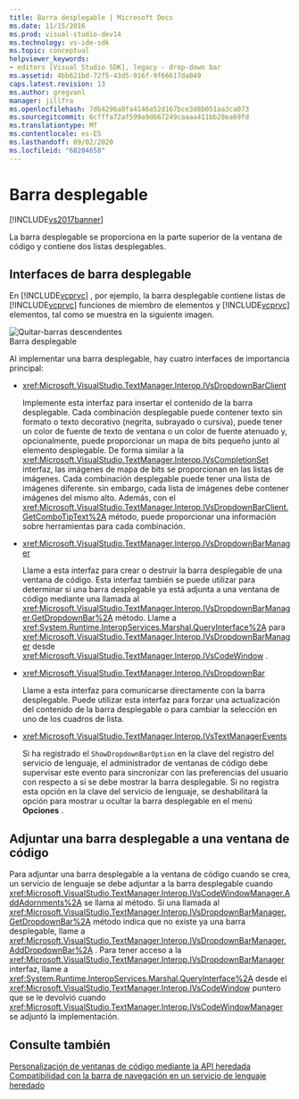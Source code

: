 ```yaml
---
title: Barra desplegable | Microsoft Docs
ms.date: 11/15/2016
ms.prod: visual-studio-dev14
ms.technology: vs-ide-sdk
ms.topic: conceptual
helpviewer_keywords:
- editors [Visual Studio SDK], legacy - drop-down bar
ms.assetid: 4bb621bd-72f5-43d5-916f-9f66617da049
caps.latest.revision: 13
ms.author: gregvanl
manager: jillfra
ms.openlocfilehash: 7db4296a8fa4146a52d167bce3d8b051aa3ca073
ms.sourcegitcommit: 6cfffa72af599a9d667249caaaa411bb28ea69fd
ms.translationtype: MT
ms.contentlocale: es-ES
ms.lasthandoff: 09/02/2020
ms.locfileid: "68204658"
---
```

# <a name="drop-down-bar"></a>Barra desplegable
[!INCLUDE[vs2017banner](../includes/vs2017banner.md)]

La barra desplegable se proporciona en la parte superior de la ventana de código y contiene dos listas desplegables.  
  
## <a name="drop-down-bar-interfaces"></a>Interfaces de barra desplegable  
 En [!INCLUDE[vcprvc](../includes/vcprvc-md.md)] , por ejemplo, la barra desplegable contiene listas de [!INCLUDE[vcprvc](../includes/vcprvc-md.md)] funciones de miembro de elementos y [!INCLUDE[vcprvc](../includes/vcprvc-md.md)] elementos, tal como se muestra en la siguiente imagen.  
  
 ![Quitar&#45;barras descendentes](../extensibility/media/vsdropdown-bar.gif "vsDropdown_bar")  
Barra desplegable  
  
 Al implementar una barra desplegable, hay cuatro interfaces de importancia principal:  
  
- <xref:Microsoft.VisualStudio.TextManager.Interop.IVsDropdownBarClient>  
  
     Implemente esta interfaz para insertar el contenido de la barra desplegable. Cada combinación desplegable puede contener texto sin formato o texto decorativo (negrita, subrayado o cursiva), puede tener un color de fuente de texto de ventana o un color de fuente atenuado y, opcionalmente, puede proporcionar un mapa de bits pequeño junto al elemento desplegable. De forma similar a la <xref:Microsoft.VisualStudio.TextManager.Interop.IVsCompletionSet> interfaz, las imágenes de mapa de bits se proporcionan en las listas de imágenes. Cada combinación desplegable puede tener una lista de imágenes diferente. sin embargo, cada lista de imágenes debe contener imágenes del mismo alto. Además, con el <xref:Microsoft.VisualStudio.TextManager.Interop.IVsDropdownBarClient.GetComboTipText%2A> método, puede proporcionar una información sobre herramientas para cada combinación.  
  
- <xref:Microsoft.VisualStudio.TextManager.Interop.IVsDropdownBarManager>  
  
     Llame a esta interfaz para crear o destruir la barra desplegable de una ventana de código. Esta interfaz también se puede utilizar para determinar si una barra desplegable ya está adjunta a una ventana de código mediante una llamada al <xref:Microsoft.VisualStudio.TextManager.Interop.IVsDropdownBarManager.GetDropdownBar%2A> método. Llame a <xref:System.Runtime.InteropServices.Marshal.QueryInterface%2A> para <xref:Microsoft.VisualStudio.TextManager.Interop.IVsDropdownBarManager> desde <xref:Microsoft.VisualStudio.TextManager.Interop.IVsCodeWindow> .  
  
- <xref:Microsoft.VisualStudio.TextManager.Interop.IVsDropdownBar>  
  
     Llame a esta interfaz para comunicarse directamente con la barra desplegable. Puede utilizar esta interfaz para forzar una actualización del contenido de la barra desplegable o para cambiar la selección en uno de los cuadros de lista.  
  
- <xref:Microsoft.VisualStudio.TextManager.Interop.IVsTextManagerEvents>  
  
     Si ha registrado el `ShowDropdownBarOption` en la clave del registro del servicio de lenguaje, el administrador de ventanas de código debe supervisar este evento para sincronizar con las preferencias del usuario con respecto a si se debe mostrar la barra desplegable. Si no registra esta opción en la clave del servicio de lenguaje, se deshabilitará la opción para mostrar u ocultar la barra desplegable en el menú **Opciones** .  
  
## <a name="attaching-a-drop-down-bar-to-a-code-window"></a>Adjuntar una barra desplegable a una ventana de código  
 Para adjuntar una barra desplegable a la ventana de código cuando se crea, un servicio de lenguaje se debe adjuntar a la barra desplegable cuando <xref:Microsoft.VisualStudio.TextManager.Interop.IVsCodeWindowManager.AddAdornments%2A> se llama al método. Si una llamada al <xref:Microsoft.VisualStudio.TextManager.Interop.IVsDropdownBarManager.GetDropdownBar%2A> método indica que no existe ya una barra desplegable, llame a <xref:Microsoft.VisualStudio.TextManager.Interop.IVsDropdownBarManager.AddDropdownBar%2A> . Para tener acceso a la <xref:Microsoft.VisualStudio.TextManager.Interop.IVsDropdownBarManager> interfaz, llame a <xref:System.Runtime.InteropServices.Marshal.QueryInterface%2A> desde el <xref:Microsoft.VisualStudio.TextManager.Interop.IVsCodeWindow> puntero que se le devolvió cuando <xref:Microsoft.VisualStudio.TextManager.Interop.IVsCodeWindowManager> se adjuntó la implementación.  
  
## <a name="see-also"></a>Consulte también  
 [Personalización de ventanas de código mediante la API heredada](../extensibility/customizing-code-windows-by-using-the-legacy-api.md)   
 [Compatibilidad con la barra de navegación en un servicio de lenguaje heredado](../extensibility/internals/support-for-the-navigation-bar-in-a-legacy-language-service.md)
